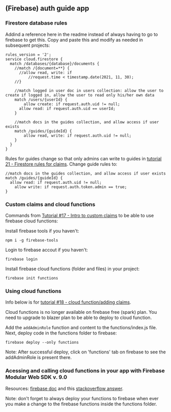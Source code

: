 ## (Firebase) auth guide app

### Firestore database rules

Addind a reference here in the readme instead of always having to go to firebase to get this. Copy and paste this and modify as needed in subsequent projects:

````
rules_version = '2';
service cloud.firestore {
  match /databases/{database}/documents {
    //match /{document=**} {
      //allow read, write: if
          //request.time < timestamp.date(2021, 11, 30);
    //}
    
    //match logged in user doc in users collection: allow the user to create if logged in, allow the user to read only his/her own data
    match /users/{userId} {
    	allow create: if request.auth.uid != null;
      allow read: if request.auth.uid == userId;
    }
    
    //match docs in the guides collection, and allow access if user exists
    match /guides/{guideId} {
    	allow read, write: if request.auth.uid != null;
    }
  }
}
````

Rules for guides change so that only admins can write to guides in [tutorial 21 - Firestore rules for claims](https://www.youtube.com/watch?v=C87Un2rIm2g&list=PL4cUxeGkcC9jUPIes_B8vRjn1_GaplOPQ&index=21). Change guide rules to:

````
//match docs in the guides collection, and allow access if user exists
match /guides/{guideId} {
  allow read: if request.auth.uid != null;
	allow write: if request.auth.token.admin == true;
}
````

### Custom claims and cloud functions

Commands from [Tutorial #17 - Intro to custom claims](https://www.youtube.com/watch?v=SSiLsIkPQWs&list=PL4cUxeGkcC9jUPIes_B8vRjn1_GaplOPQ&index=17) to be able to use firebase cloud functions:

Install firebase tools if you haven't:
````
npm i -g firebase-tools
````

Login to firebase accout if you haven't:
````
firebase login
````

Install firebase cloud functions (folder and files) in your project:
````
firebase init functions
````

### Using cloud functions

Info below is for [tutorial #18 - cloud function/adding claims](https://www.youtube.com/watch?v=4wa3CMK4E2Y&list=PL4cUxeGkcC9jUPIes_B8vRjn1_GaplOPQ&index=18).

Cloud functions is no longer available on firebase free (spark) plan. You need to upgrade to blazer plan to be able to deploy to cloud function.

Add the `addAdminRole` function and content to the functions/index.js file. Next, deploy code in the functions folder to firebase:
````
firebase deploy --only functions
````
Note: After successful deploy, click on 'functions' tab on firebase to see the addAdminRole is present there.

### Acessing and calling cloud functions in your app with Firebase Modular Web SDK v. 9.0

Resources: [firebase doc](https://firebase.google.com/docs/functions/callable#web-version-9_2) and this [stackoverflow answer](https://stackoverflow.com/a/63255784/15012852).

Note: don't forget to always deploy your functions to firebase when ever you make a change to the firebase functions inside the functions folder.

<!--
 // modular firebase 9 way of catching error when onSnapshot is still fired, in the case where user is still logged out
 // Resource: https://pretagteam.com/question/how-to-use-a-catch-in-firebase-onsnapshot
-->
